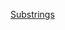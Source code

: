 <a href="http://www.theodinproject.com/courses/ruby-programming/lessons/building-blocks">Substrings</a>